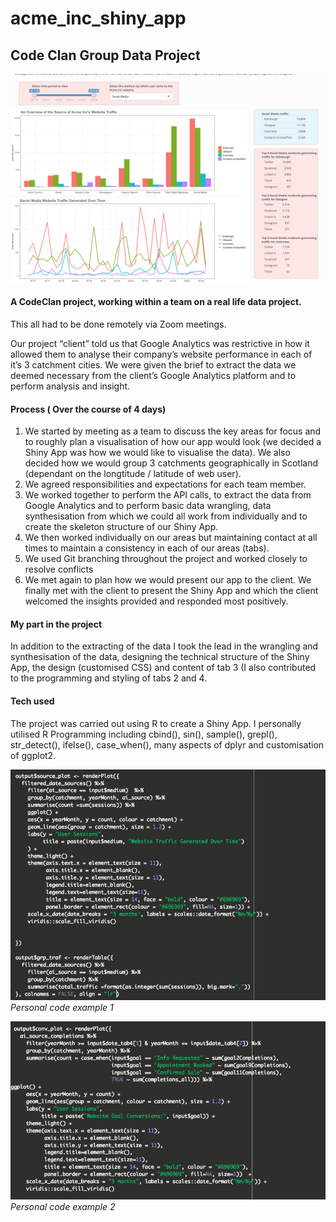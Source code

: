 # acme_inc_shiny_app

## Code Clan Group Data Project

![Code Highlight](Data-project-2/screen_shots/app_shot.png)

#### A CodeClan project, working within a team on a real life data project.  
This all had to be done remotely via Zoom meetings.

Our project “client” told us that Google Analytics was restrictive in how it allowed them to analyse their company’s website performance in each of it’s 3 catchment cities.  We were given the brief to extract the data we deemed necessary from the client’s Google Analytics platform and to perform analysis and insight.


#### Process ( Over the course of 4 days)
1. We started by meeting as a team to discuss the key areas for focus and to roughly plan a visualisation of how our app would look (we decided a Shiny App was how we would like to visualise the data).  We also decided how we would group 3 catchments geographically in Scotland (dependant on the longtitude / latitude of web user).  
1. We agreed responsibilities and expectations for each team member.
1. We worked together to perform the API calls, to extract the data from Google Analytics and to perform basic data wrangling,  data synthesisation from which we could all work from individually and to create the skeleton structure of our Shiny App.
1. We then worked individually on our areas but maintaining contact at all times to maintain a consistency in each of our areas (tabs).
1. We used Git branching throughout the project and worked closely to resolve conflicts
1. We met again to plan how we would present our app to the client.  We finally met with the client to present the Shiny App and which the client welcomed the insights provided and responded most positively.

#### My part in the project
In addition to the extracting of the data I  took the lead in the wrangling and synthesisation of the data,  designing the technical structure of the Shiny App, the design (customised CSS) and content of tab 3 (I also contributed to the programming and styling of tabs 2 and 4.

#### Tech used
The project was carried out using R to create a Shiny App.
I personally utilised R Programming including cbind(), sin(), sample(), grepl(), str_detect(), ifelse(), case_when(), many aspects of dplyr and customisation of ggplot2.



![Code Highlight](Data-project-2/screen_shots/code_highlight1.png)
_Personal code example 1_

![Code Highlight](Data-project-2/screen_shots/code_highlight2.png)
_Personal code example 2_
